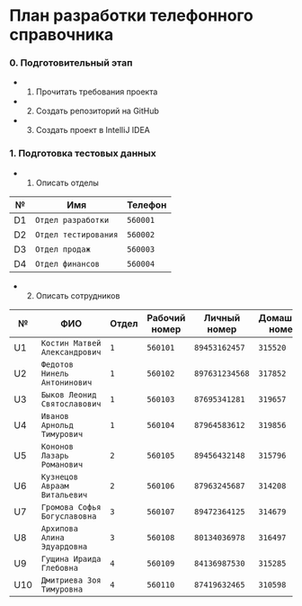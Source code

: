 # План разработки телефонного справочника
### 0. Подготовительный этап 
* 1. Прочитать требования проекта 
* 2. Создать репозиторий на GitHub 
* 3. Создать проект в IntelliJ IDEA
### 1. Подготовка тестовых данных 
* 1. Описать отделы 

№ | Имя      |Телефон |           
--|------------|-------|
D1| `Отдел разработки `      |`560001`  |
D2| `Отдел тестирования`       |`560002`|
D3| `Отдел продаж`      |`560003`    |
D4| `Отдел финансов`          |`560004`   |
* 2. Описать сотрудников

№ | ФИО | Отдел   | Рабочий номер | Личный номер | Домашний номер |      
--|--------|-------|-------------|-------------|-------------|
U1| `Костин Матвей Александрович`|`1`   | `560101`       |`89453162457`       |`315520`       |
U2| `Федотов Нинель Антонинович`|`1`| `560102`       |`897631234568`       |`317852`       |
U3| `Быков Леонид Святославович`|`1`  | `560103`       | `87695341281`       |`319657`       |
U4| `Иванов Арнольд Тимурович`  |`1`   | `560104`           |  `87964583612`       |`319856`       |
U5| `Кононов Лазарь Романович`   |`2`| `560105`        |  `89456432148`       |`315796`       |
U6| `Кузнецов Авраам Витальевич`     |`2`  | `560106`       |`87963245687`       |`314208`       |
U7| `Громова Софья Богуславовна`      |`3`   | `560107`       |`89472364125`       |`314679`       |
U8| `Архипова Алина Эдуардовна`      |`3`   | `560108`       |`80134036978`       |`316497`       |
U9| `Гущина Ираида Глебовна`      |`4`   | `560109`       |`84136987530`       |`315285`       |
U10| `Дмитриева Зоя Тимуровна`      |`4`   | `560110`       |`87419632465`       |`310598`       |
